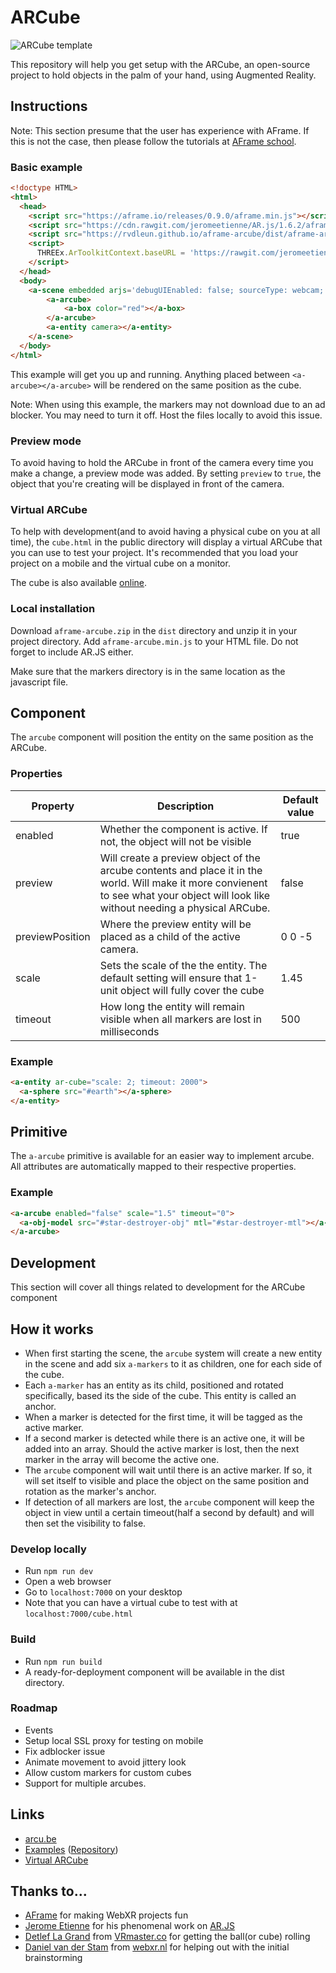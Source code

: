# ARCube

![ARCube template](https://raw.githubusercontent.com/rvdleun/aframe-arcube/master/ARCube-template.png?token=ADO5IT01LxcfbTdy8r-72UddbsEAW1Wxks5cXcAuwA%3D%3D)

This repository will help you get setup with the ARCube, an open-source project to hold objects in the palm of your hand, using Augmented Reality.

## Instructions
Note: This section presume that the user has experience with AFrame. If this is not the case, then please follow the tutorials at [AFrame school](https://aframe.io/aframe-school/).

### Basic example
```html
<!doctype HTML>
<html>
  <head>
    <script src="https://aframe.io/releases/0.9.0/aframe.min.js"></script>
    <script src="https://cdn.rawgit.com/jeromeetienne/AR.js/1.6.2/aframe/build/aframe-ar.js"> </script>
    <script src="https://rvdleun.github.io/aframe-arcube/dist/aframe-arcube.min.js"></script>
    <script>
      THREEx.ArToolkitContext.baseURL = 'https://rawgit.com/jeromeetienne/ar.js/master/three.js/'
    </script>
  </head>
  <body>
    <a-scene embedded arjs='debugUIEnabled: false; sourceType: webcam; detectionMode: mono;' vr-mode-ui="enabled: false">
        <a-arcube>
            <a-box color="red"></a-box>
        </a-arcube>
        <a-entity camera></a-entity>
    </a-scene>
  </body>
</html>
```
This example will get you up and running. Anything placed between `<a-arcube></a-arcube>` will be rendered on the same position as the cube.

Note: When using this example, the markers may not download due to an ad blocker. You may need to turn it off. Host the files locally to avoid this issue.

### Preview mode
To avoid having to hold the ARCube in front of the camera every time you make a change, a preview mode was added. By setting `preview` to `true`, the object that you're creating will be displayed in front of the camera.

### Virtual ARCube
To help with development(and to avoid having a physical cube on you at all time), the `cube.html` in the public directory will display a virtual ARCube that you can use to test your project. It's recommended that you load your project on a mobile and the virtual cube on a monitor.

The cube is also available [online](https://arcube-examples.netlify.com/cube/cube.html).

### Local installation

Download `aframe-arcube.zip` in the `dist` directory and unzip it in your project directory. Add `aframe-arcube.min.js` to your HTML file. Do not forget to include AR.JS either.

Make sure that the markers directory is in the same location as the javascript file.

## Component

The `arcube` component will position the entity on the same position as the ARCube.

### Properties

| Property         | Description                                                                                                                                                                           | Default value |
| ---------------- | ------------------------------------------------------------------------------------------------------------------------------------------------------------------------------------- | ------------- |
| enabled          | Whether the component is active. If not, the object will not be visible                                                                                                               | true          |
| preview          | Will create a preview object of the arcube contents and place it in the world. Will make it more convienent to see what your object will look like without needing a physical ARCube. | false         |
| previewPosition  | Where the preview entity will be placed as a child of the active camera.                                                                                                              | 0 0 -5        |
| scale            | Sets the scale of the the entity. The default setting will ensure that 1-unit object will fully cover the cube                                                                        | 1.45          |
| timeout          | How long the entity will remain visible when all markers are lost in milliseconds                                                                                                     | 500           |

### Example
```html
<a-entity ar-cube="scale: 2; timeout: 2000">
  <a-sphere src="#earth"></a-sphere>
</a-entity>
```

## Primitive
The `a-arcube` primitive is available for an easier way to implement arcube. All attributes are automatically mapped to their respective properties.

### Example
```html
<a-arcube enabled="false" scale="1.5" timeout="0">
  <a-obj-model src="#star-destroyer-obj" mtl="#star-destroyer-mtl"></a-obj-model>
</a-arcube>
```

## Development
This section will cover all things related to development for the ARCube component

## How it works
* When first starting the scene, the `arcube` system will create a new entity in the scene and add six `a-markers` to it as children, one for each side of the cube.
* Each `a-marker` has an entity as its child, positioned and rotated specifically, based its the side of the cube. This entity is called an anchor.
* When a marker is detected for the first time, it will be tagged as the active marker.
* If a second marker is detected while there is an active one, it will be added into an array. Should the active marker is lost, then the next marker in the array will become the active one.
* The `arcube` component will wait until there is an active marker. If so, it will set itself to visible and place the object on the same position and rotation as the marker's anchor.
* If detection of all markers are lost, the `arcube` component will keep the object in view until a certain timeout(half a second by default) and will then set the visibility to false.

### Develop locally
* Run `npm run dev`
* Open a web browser
* Go to `localhost:7000` on your desktop
* Note that you can have a virtual cube to test with at `localhost:7000/cube.html`

### Build
* Run `npm run build`
* A ready-for-deployment component will be available in the dist directory.

### Roadmap
* Events
* Setup local SSL proxy for testing on mobile
* Fix adblocker issue
* Animate movement to avoid jittery look
* Allow custom markers for custom cubes
* Support for multiple arcubes.

## Links
* [arcu.be]()
* [Examples](https://arcube-examples.netlify.com/) ([Repository](https://github.com/rvdleun/aframe-arcube-examples))
* [Virtual ARCube]([online](https://arcube-examples.netlify.com/cube/cube.html))

## Thanks to...
* [AFrame](aframe.io) for making WebXR projects fun
* [Jerome Etienne](https://twitter.com/jerome_etienne) for his phenomenal work on [AR.JS](https://github.com/jeromeetienne/AR.js)
* [Detlef La Grand](https://www.linkedin.com/in/detleflagrand/) from [VRmaster.co](https://vrmaster.co) for getting the ball(or cube) rolling
* [Daniel van der Stam](https://www.linkedin.com/in/daniel-van-der-stam-7616a34) from [webxr.nl](https://webxr.nl) for helping out with the initial brainstorming